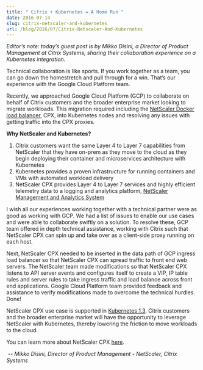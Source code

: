 ```yaml
---
title: " Citrix + Kubernetes = A Home Run "
date: 2016-07-14
slug: citrix-netscaler-and-kubernetes
url: /blog/2016/07/Citrix-Netscaler-And-Kubernetes
---
```

_Editor’s note: today’s guest post is by Mikko Disini, a Director of Product Management at Citrix Systems, sharing their collaboration experience on a Kubernetes integration.&nbsp;_  

Technical collaboration is like sports. If you work together as a team, you can go down the homestretch and pull through for a win. That’s our experience with the Google Cloud Platform team.  

Recently, we approached Google Cloud Platform (GCP) to collaborate on behalf of Citrix customers and the broader enterprise market looking to migrate workloads.&nbsp;This migration required including the [NetScaler Docker load balancer](https://www.citrix.com/blogs/2016/06/20/the-best-docker-load-balancer-at-dockercon-in-seattle-this-week/), CPX, into Kubernetes nodes and resolving any issues with getting traffic into the CPX proxies. &nbsp;  

**Why NetScaler and Kubernetes?**  


1. Citrix customers want the same Layer 4 to Layer 7 capabilities from NetScaler that they have on-prem as they move to the cloud as they begin deploying their container and microservices architecture with Kubernetes&nbsp;
2. Kubernetes provides a proven infrastructure for running containers and VMs with automated workload delivery
3. NetScaler CPX provides Layer 4 to Layer 7 services and highly efficient telemetry data to a logging and analytics platform, [NetScaler Management and Analytics System](https://www.citrix.com/blogs/2016/05/24/introducing-the-next-generation-netscaler-management-and-analytics-system/)

I wish all our experiences working together with a technical partner were as good as working with GCP. We had a list of issues to enable our use cases and were able to collaborate swiftly on a solution. To resolve these, GCP team offered in depth technical assistance, working with Citrix such that NetScaler CPX can spin up and take over as a client-side proxy running on each host.&nbsp;  

Next, NetScaler CPX needed to be inserted in the data path of GCP ingress load balancer so that NetScaler CPX can spread traffic to front end web servers. The NetScaler team made modifications so that NetScaler CPX listens to API server events and configures itself to create a VIP, IP table rules and server rules to take ingress traffic and load balance across front end applications. Google Cloud Platform team provided feedback and assistance to verify modifications made to overcome the technical hurdles. Done!  

NetScaler CPX use case is supported in [Kubernetes 1.3](http://blog.kubernetes.io/2016/07/kubernetes-1.3-bridging-cloud-native-and-enterprise-workloads.html). Citrix customers and the broader enterprise market will have the opportunity to leverage NetScaler with Kubernetes, thereby lowering the friction to move workloads to the cloud.&nbsp;  

You can learn more about&nbsp;NetScaler CPX [here](https://www.citrix.com/networking/microservices.html).  


_&nbsp;-- Mikko Disini, Director of Product Management - NetScaler, Citrix Systems_
